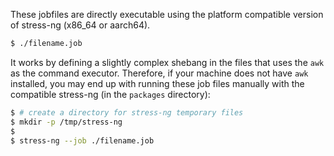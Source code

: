 These jobfiles are directly executable using the platform compatible version of stress-ng (x86_64 or aarch64).
```bash
$ ./filename.job
```
It works by defining a slightly complex shebang in the files that uses the `awk` as the command executor. Therefore, if your machine does not have `awk` installed, you may end up with running these job files manually with the compatible stress-ng (in the `packages` directory):
```bash
$ # create a directory for stress-ng temporary files
$ mkdir -p /tmp/stress-ng
$
$ stress-ng --job ./filename.job
```
